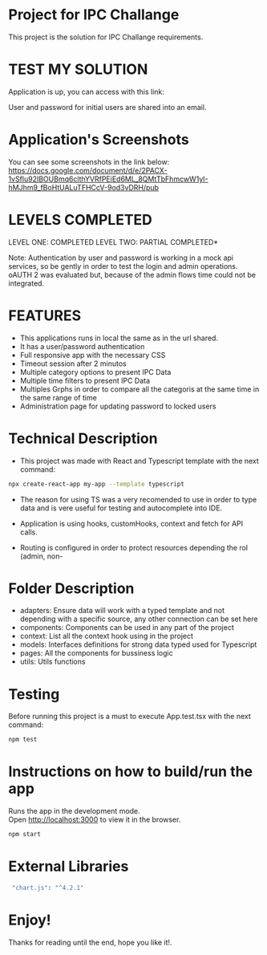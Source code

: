 # Project for IPC Challange

This project is the solution for IPC Challange requirements.

# TEST MY SOLUTION

Application is up, you can access with this link: 

User and password for initial users are shared into an email.

# Application's Screenshots 

You can see some screenshots in the link below:
https://docs.google.com/document/d/e/2PACX-1vSflu92IBOUBmq6clthYVRfPEiEd6ML_8QMtTbFhmcwW1yI-hMJhm9_fBoHtUALuTFHCcV-9od3vDRH/pub

# LEVELS COMPLETED

LEVEL ONE: COMPLETED
LEVEL TWO: PARTIAL COMPLETED*

Note: Authentication by user and password is working in a mock api services, so be gently in order to test the login and admin operations. oAUTH 2 was evaluated but, because of the admin flows time could not be integrated.

# FEATURES
- This applications runs in local the same as in the url shared.
- It has a user/password authentication
- Full responsive app with the necessary CSS
- Timeout session after 2 minutos 
- Multiple category options to present IPC Data
- Multiple time filters to present IPC Data
- Multiples Grphs in order to compare all the categoris at the same time in the same range of time
- Administration page for updating password to locked users

# Technical Description

- This project was made with React and Typescript template with the next command:

```sh
npx create-react-app my-app --template typescript
```

- The reason for using TS was a very recomended to use in order to type data and is vere useful for testing and autocomplete into IDE.

- Application is using hooks, customHooks, context and fetch for API calls.
- Routing is configured in order to protect resources depending the rol (admin, non-


# Folder Description

- adapters: Ensure data will work with a typed template and not depending with a specific source, any other connection can be set here
- components: Components can be used in any part of the project
- context: List all the context hook using in the project
- models: Interfaces definitions for strong data typed used for Typescript
- pages: All the components for bussiness logic
- utils: Utils functions

# Testing

Before running this project is a must to execute App.test.tsx with the next command:

```sh
npm test
```

# Instructions on how to build/run the app

Runs the app in the development mode.\
Open [http://localhost:3000](http://localhost:3000) to view it in the browser.

```sh
npm start
```

# External Libraries

```sh
 "chart.js": "^4.2.1"
```

# Enjoy!

Thanks for reading until the end, hope you like it!.


